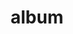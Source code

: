 ---
layout: album
resource: facebook
title: "album"
description: "masonry"
active: gallery
header-img: "img/gallery-bg.jpg"
album-title: "my 9th album"
images:
  - image_path: lemylan/Váy ngắn (1)/2479034678922756_415340598_2479034835589407_6181547675594024986_n.jpg
  - image_path: lemylan/Váy ngắn (1)/2479034705589420_415442189_2479034842256073_144404880448593104_n.jpg
  - image_path: lemylan/Váy ngắn (1)/2487090548117169_417774653_2487090761450481_8840610171381103244_n.jpg
  - image_path: lemylan/Váy ngắn (1)/2487846421374915_417911936_2487846918041532_8273993163084252290_n.jpg
  - image_path: lemylan/Váy ngắn (1)/2487846521374905_417870715_2487846931374864_2664769611822487646_n.jpg
  - image_path: lemylan/Váy ngắn (1)/2490280824464808_419503969_2490281194464771_853635893601638087_n.jpg
  - image_path: lemylan/Váy ngắn (1)/2492981517528072_420611441_2492981747528049_7164309120047972039_n.jpg
  - image_path: lemylan/Váy ngắn (1)/2492981517528072_420629692_2492981744194716_2154856027998458821_n.jpg
  - image_path: lemylan/Váy ngắn (1)/2492981517528072_423515597_2501970389962518_4008942794408218370_n.jpg
  - image_path: lemylan/Váy ngắn (1)/2492981517528072_423693999_2500209370138620_428867563348847750_n.jpg
  - image_path: lemylan/Váy ngắn (1)/2492981517528072_424747547_2501970596629164_6935640034219113368_n.jpg
  - image_path: lemylan/Váy ngắn (1)/2492981517528072_424768839_2501970546629169_5747992860062937400_n.jpg
  - image_path: lemylan/Váy ngắn (1)/2492981517528072_424791382_2501395210020036_4027890607621102481_n.jpg
  - image_path: lemylan/Váy ngắn (1)/2492981517528072_424797310_2501394886686735_347076885525949048_n.jpg
---